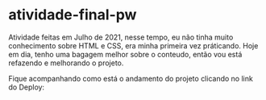 ﻿# atividade-final-pw

Atividade feitas em Julho de 2021, nesse tempo, eu não tinha muito conhecimento sobre HTML e CSS, era minha primeira vez práticando. Hoje em dia, tenho uma bagagem melhor sobre o conteudo, então vou está refazendo e melhorando o projeto. 

Fique acompanhando como está o andamento do projeto clicando no link do Deploy: 
